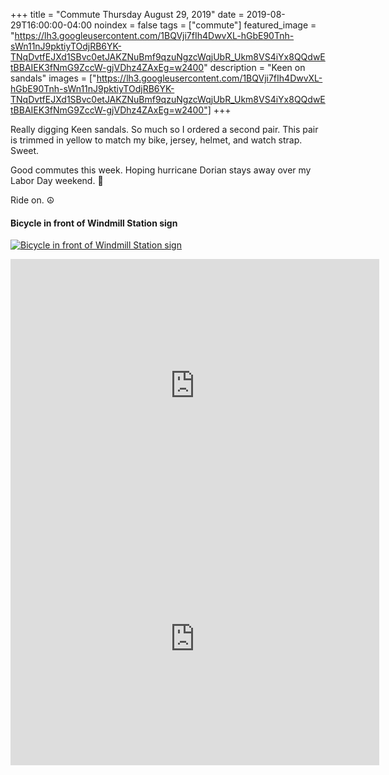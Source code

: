 +++
title =  "Commute Thursday August 29, 2019"
date = 2019-08-29T16:00:00-04:00
noindex = false
tags = ["commute"]
featured_image = "https://lh3.googleusercontent.com/1BQVji7fIh4DwvXL-hGbE90Tnh-sWn11nJ9pktiyTOdjRB6YK-TNqDvtfEJXd1SBvc0etJAKZNuBmf9qzuNgzcWqjUbR_Ukm8VS4iYx8QQdwEtBBAIEK3fNmG9ZccW-gjVDhz4ZAxEg=w2400"
description = "Keen on sandals"
images = ["https://lh3.googleusercontent.com/1BQVji7fIh4DwvXL-hGbE90Tnh-sWn11nJ9pktiyTOdjRB6YK-TNqDvtfEJXd1SBvc0etJAKZNuBmf9qzuNgzcWqjUbR_Ukm8VS4iYx8QQdwEtBBAIEK3fNmG9ZccW-gjVDhz4ZAxEg=w2400"]
+++

Really digging Keen sandals. So much so I ordered a second pair. This pair is trimmed in yellow to match my bike, jersey, helmet, and watch strap. Sweet.

Good commutes this week. Hoping hurricane Dorian stays away over my Labor Day weekend. 🤞

Ride on. ☮

#### Bicycle in front of Windmill Station sign
[![Bicycle in front of Windmill Station sign](https://lh3.googleusercontent.com/TWdx25B0tYRNbFE64ijkJ-eHDtvxJuY2Y1A9Lda7Z-JFva0bVdEiBpKMcT1j0-p3NwsPl5S6gwby3ohERqTtDy9J69wsFKs0pn_mvp4kEswzWFLvusz-4CPLlFL_2aeVwCw9HKOS1k4=w2400)](https://lh3.googleusercontent.com/TWdx25B0tYRNbFE64ijkJ-eHDtvxJuY2Y1A9Lda7Z-JFva0bVdEiBpKMcT1j0-p3NwsPl5S6gwby3ohERqTtDy9J69wsFKs0pn_mvp4kEswzWFLvusz-4CPLlFL_2aeVwCw9HKOS1k4=w2400)


<iframe height='405' width='590' frameborder='0' allowtransparency='true' scrolling='no' src='https://www.strava.com/activities/2661167883/embed/1be7fd0f9d9e9b918a58ef7d9bb21813e965bbcd'></iframe>


<iframe height='405' width='590' frameborder='0' allowtransparency='true' scrolling='no' src='https://www.strava.com/activities/2662976185/embed/49a5cb23a6eff37daef63ecac076c96c706d8628'></iframe>
